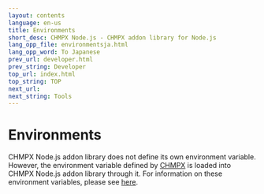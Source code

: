 ```yaml
---
layout: contents
language: en-us
title: Environments
short_desc: CHMPX Node.js - CHMPX addon library for Node.js
lang_opp_file: environmentsja.html
lang_opp_word: To Japanese
prev_url: developer.html
prev_string: Developer
top_url: index.html
top_string: TOP
next_url: 
next_string: Tools
---
```


# Environments
CHMPX Node.js addon library does not define its own environment variable.
However, the environment variable defined by [CHMPX](https://chmpx.antpick.ax/) is loaded into CHMPX Node.js addon library through it.
For information on these environment variables, please see [here](https://chmpx.antpick.ax/environments.html).
